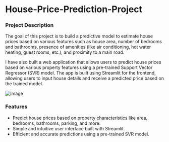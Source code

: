 # House-Price-Prediction-Project

### Project Description
The goal of this project is to build a predictive model to estimate house prices based on various features such as house area, number of bedrooms and bathrooms, presence of amenities (like air conditioning, hot water heating, guest rooms, etc.), and proximity to a main road.

I have also built a web application that  allows users to predict house prices based on various property features using a pre-trained Support Vector Regressor (SVR) model. The app is built using Streamlit for the frontend, allowing users to input house details and receive a predicted price based on the trained model.

![image](https://github.com/user-attachments/assets/e5806e58-1c33-4df1-940f-5051b2a4def0)

### Features
- Predict house prices based on property characteristics like area, bedrooms, bathrooms, parking, and more.
- Simple and intuitive user interface built with Streamlit.
- Efficient and accurate predictions using a pre-trained SVR model.
